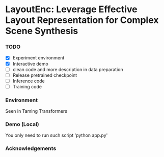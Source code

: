 # LayoutEnc: Leverage Effective Layout Representation for Complex Scene Synthesis
### TODO
- [x] Experiment environment
- [x] Interactive demo
- [ ] clean code and more description in data preparation
- [ ] Release pretrained checkpoint
- [ ] Inference code
- [ ] Training code
### Environment

Seen in Taming Transformers

### Demo (Local)
You only need to run such script
'python app.py'



### Acknowledgements
<!--
**LayoutEnc/LayoutEnc** is a ✨ _special_ ✨ repository because its `README.md` (this file) appears on your GitHub profile.

Here are some ideas to get you started:

- 🔭 I’m currently working on ...
- 🌱 I’m currently learning ...
- 👯 I’m looking to collaborate on ...
- 🤔 I’m looking for help with ...
- 💬 Ask me about ...
- 📫 How to reach me: ...
- 😄 Pronouns: ...
- ⚡ Fun fact: ...
-->
